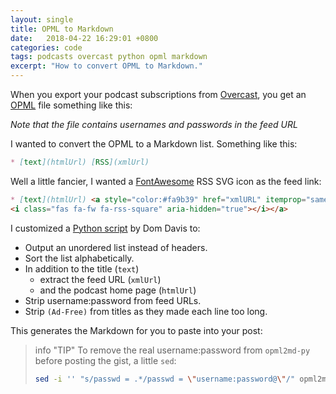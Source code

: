```yaml
---
layout: single
title: OPML to Markdown
date:   2018-04-22 16:29:01 +0800
categories: code
tags: podcasts overcast python opml markdown
excerpt: "How to convert OPML to Markdown."
---
```


When you export your podcast subscriptions from [Overcast](https://overcast.fm/), you get an [OPML](https://en.wikipedia.org/wiki/OPML) file something like this:

<script src="https://gist.github.com/jamesstout/a4050fdfda4f1fad5d5637ff35293549.js"></script>
_Note that the file contains usernames and passwords in the feed URL_

I wanted to convert the OPML to a Markdown list. Something like this:

```markdown
* [text](htmlUrl) [RSS](xmlUrl)
```

Well a little fancier, I wanted a [FontAwesome](https://fontawesome.com/icons/rss-square?style=solid) RSS SVG icon as the feed link:

```markdown
* [text](htmlUrl) <a style="color:#fa9b39" href="xmlURL" itemprop="sameAs">
<i class="fas fa-fw fa-rss-square" aria-hidden="true"></i></a>
```

I customized a [Python script](https://gist.github.com/domdavis/9988867) by Dom Davis to:

* Output an unordered list instead of headers.
* Sort the list alphabetically.
* In addition to the title (`text`)
  * extract the feed URL (`xmlUrl`)
  * and the podcast home page (`htmlUrl`)
* Strip username:password from feed URLs.
* Strip `(Ad-Free)` from titles as they made each line too long.

<script src="https://gist.github.com/jamesstout/39405a465e94bde0c6478a1a1dcf64f4.js"></script>

This generates the Markdown for you to paste into your post:
<script src="https://gist.github.com/jamesstout/213b9376d740b8b2234d1e4a7f3025b3.js"></script>

> info "TIP"
> To remove the real username:password from `opml2md-py` before posting the gist, a little `sed`:
> ```bash
> sed -i '' "s/passwd = .*/passwd = \"username:password@\"/" opml2md.py
> ```
